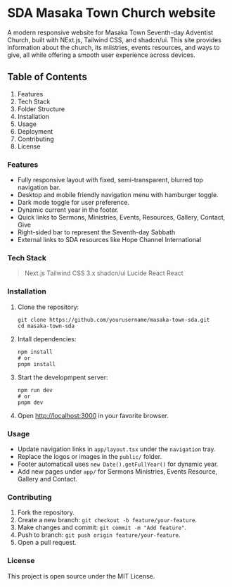# SDA Masaka Town Church website

A modern responsive website for Masaka Town Seventh-day Adventist Church, built with NExt.js, Tailwind CSS, and shadcn/ui. This site provides information about the church, its miistries, events resources, and ways to give, all while offering a smooth user experience across devices.

## Table of Contents

1. Features
2. Tech Stack
3. Folder Structure
4. Installation
5. Usage
6. Deployment
7. Contributing
8. License

### Features

- Fully responsive layout with fixed, semi-transparent, blurred top navigation bar.
- Desktop and mobile friendly navigation menu with hamburger toggle.
- Dark mode toggle for user preference.
- Dynamic current year in the footer.
- Quick links to Sermons, Ministries, Events, Resources, Gallery, Contact, Give
- Right-sided bar to represent the Seventh-day Sabbath
- External links to SDA resources like Hope Channel International

### Tech Stack

> Next.js
> Tailwind CSS 3.x
> shadcn/ui
> Lucide React
> React

### Installation

1. Clone the repository:
   ```
   git clone https://github.com/yourusername/masaka-town-sda.git
   cd masaka-town-sda
   ```
2. Intall dependencies:
   ```
   npm install
   # or
   pnpm install
   ```
3. Start the developmpent server:
   ```
   npm run dev
   # or
   pnpm dev
   ```
4. Open [http://localhost:3000](http://localhost:3000) in your favorite browser.

### Usage

- Update navigation links in ```app/layout.tsx``` under the ```navigation``` tray.
- Replace the logos or images in the ```public/``` folder.
- Footer automaticall uses ```new Date().getFullYear()``` for dynamic year.
- Add new pages under ```app/``` for Sermons Ministries, Events Resource, Gallery and Contact.

### Contributing

1. Fork the repository.
2. Create a new branch: ```git checkout -b feature/your-feature```.
3. Make changes and commit: ```git commit -m "Add feature"```.
4. Push to branch: ```git push origin feature/your-feature```.
5. Open a pull request.

### License

This project is open source under the MIT License.
